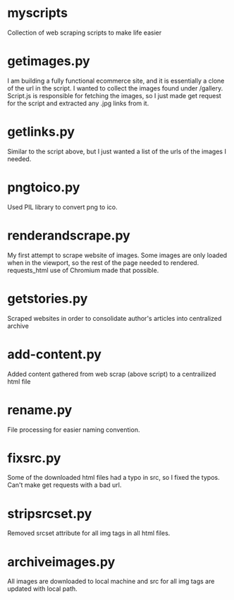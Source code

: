 # myscripts
Collection of web scraping scripts to make life easier

# getimages.py
I am building a fully functional ecommerce site, and it is essentially a clone of the url in the script.
I wanted to collect the images found under /gallery. Script.js is responsible for fetching the images, so I just made
get request for the script and extracted any .jpg links from it.

# getlinks.py
Similar to the script above, but I just wanted a list of the urls of the images I needed.

# pngtoico.py
Used PIL library to convert png to ico.

# renderandscrape.py
My first attempt to scrape website of images. Some images are only loaded when in the viewport, so the rest of the page needed to rendered. requests_html use of Chromium made that possible.

# getstories.py
Scraped websites in order to consolidate author's articles into centralized archive

# add-content.py
Added content gathered from web scrap (above script) to a centrailized html file

# rename.py
File processing for easier naming convention.

# fixsrc.py
Some of the downloaded html files had a typo in src, so I fixed the typos. Can't make get requests with a bad url.

# stripsrcset.py
Removed srcset attribute for all img tags in all html files.

# archiveimages.py
All images are downloaded to local machine and src for all img tags are updated with local path.

